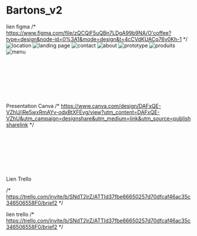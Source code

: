 # Bartons_v2

lien figma     /*   https://www.figma.com/file/zQCQiF5uQBn7LDgA99b9NA/O'coffee?type=design&node-id=0%3A1&mode=design&t=4cCVdKUACq76v0Kh-1  */ <br />
![location](https://github.com/Yassinean/Bartons_v2/assets/144820376/eb83f204-c5e7-48ff-8629-49923a6039ff)
![landing page](https://github.com/Yassinean/Bartons_v2/assets/144820376/411b5662-e800-4a68-89f2-e45182926201)
![contact](https://github.com/Yassinean/Bartons_v2/assets/144820376/0af5bbce-2a1b-455d-ab9e-e48229a0de2c)
![about](https://github.com/Yassinean/Bartons_v2/assets/144820376/6f4eaecd-5526-4e55-8e8d-4c66a25806e7)
![prototype](https://github.com/Yassinean/Bartons_v2/assets/144820376/a666d3af-47a7-4828-aa89-2350bf715b9f)
![produits](https://github.com/Yassinean/Bartons_v2/assets/144820376/cf3c02fa-fe5a-4859-b5ab-3debb4b58156)
![menu](https://github.com/Yassinean/Bartons_v2/assets/144820376/dc2cebb3-bf8c-4bf0-b335-3b594dff233e)

<br />
<br />
<br />
<br />
<br />
<br />


Presentation Canva
/* https://www.canva.com/design/DAFxQE-VZhU/jRe5wxRmAYv-odxBtXFEvg/view?utm_content=DAFxQE-VZhU&utm_campaign=designshare&utm_medium=link&utm_source=publishsharelink */ 






<br />
<br />
<br />
<br />
<br />
<br />



Lien Trello

 /* https://trello.com/invite/b/SNdT2jrZ/ATTId37fbe66650257d70dfcaf46ac35c346506558F0/brief2 */











lien trello /* https://trello.com/invite/b/SNdT2jrZ/ATTId37fbe66650257d70dfcaf46ac35c346506558F0/brief2 */
